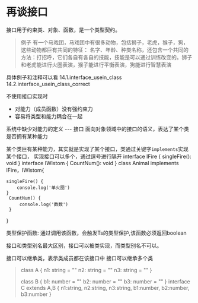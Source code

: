 # 再谈接口

接口用于约束类、对象、函数，是一个类型契约。
>例子
有一个马戏团，马戏团中有很多动物，包括狮子，老虎，猴子，狗，这些动物都巨有共同的特征：
名字、年龄、种类名称，还包含一个共同的方法：打招呼，它们各自有各自的技能，技能是可以通过训练改变的。狮子和老虎能进行火圈表演，猴子能进行平衡表演，狗能进行智慧表演 

具体例子和注释可以看 
14.1.interface_usein_class
14.2.interface_usein_class_correct



不使用接口实现时
- 对能力（成员函数）没有强约束力
- 容易将类型和能力耦合在一起

系统中缺少对能力的定义 --- 接口
面向对象领域中的接口的语义，表达了某个类是否拥有某种能力

某个类巨有某种能力，其实就是实现了某个接口，类通过关键字```implements```实现某个接口，
实现接口可以多个，通过逗号进行隔开
interface IFire {
    singleFire(): void
}
interface IWistom {
    CountNum(): void
}
class Animal implements IFire，IWistom{

    singleFire() {
        console.log('单火圈')
    }
     CountNum() {
         console.log('数数')
     }
}


类型保护函数: 通过调用该函数，会触发Ts的类型保护,该函数必须返回boolean

接口和类型别名最大区别，接口可以被类实现，而类型别名不可以。

接口可以继承类，表示类成员都在该接口中
接口可以继承多个类
>
>class A {
>    n1: string = ""
>    n2: string = ""
>    n3: string = ""
>}
>
>class B {
>    b1: number = ""
>    b2: number = ""
>    b3: number = ""
>}
>interface C extends A,B {
>    n1:string,
>    n2:string,
>    n3:string,
>    b1:number,
>    b2:number,
>    b3:number
>}
